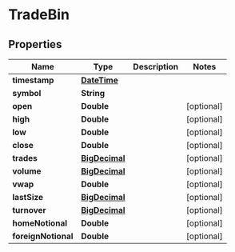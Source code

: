 
# TradeBin

## Properties
Name | Type | Description | Notes
------------ | ------------- | ------------- | -------------
**timestamp** | [**DateTime**](DateTime.md) |  | 
**symbol** | **String** |  | 
**open** | **Double** |  |  [optional]
**high** | **Double** |  |  [optional]
**low** | **Double** |  |  [optional]
**close** | **Double** |  |  [optional]
**trades** | [**BigDecimal**](BigDecimal.md) |  |  [optional]
**volume** | [**BigDecimal**](BigDecimal.md) |  |  [optional]
**vwap** | **Double** |  |  [optional]
**lastSize** | [**BigDecimal**](BigDecimal.md) |  |  [optional]
**turnover** | [**BigDecimal**](BigDecimal.md) |  |  [optional]
**homeNotional** | **Double** |  |  [optional]
**foreignNotional** | **Double** |  |  [optional]




